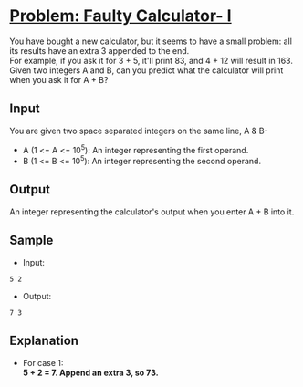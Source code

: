 # [Problem: Faulty Calculator- I](https://my.newtonschool.co/playground/code/216ww03ugxpg)

You have bought a new calculator, but it seems to have a small problem: all its results have an extra 3 appended to the end. <br>
For example, if you ask it for 3 + 5, it'll print 83, and 4 + 12 will result in 163. <br>
Given two integers A and B, can you predict what the calculator will print when you ask it for A + B?

## Input

You are given two space separated integers on the same line, A & B-
- A (1 <= A <= 10<sup>5</sup>): An integer representing the first operand.
- B (1 <= B <= 10<sup>5</sup>): An integer representing the second operand.

## Output

An integer representing the calculator's output when you enter A + B into it.

## Sample

- Input:
```
5 2
```

- Output:
```
7 3
```

## Explanation

- For case 1: <br> **5 + 2 = 7. Append an extra 3, so 73.**
